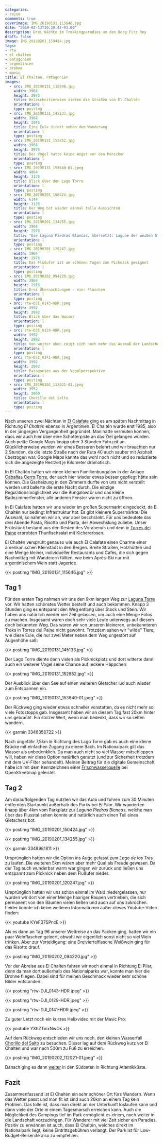 ```yaml
---
categories:
- reise
comments: true
coverimage: IMG_20190131_115646.jpg
date: "2019-02-13T10:30:42-03:00"
description: Drei Nächte im Trekkingparadies um den Berg Fitz Roy
draft: false
image: IMG_20190201_150424.jpg
tags:
- rtw
- el chalten
- patagonien
- argentinien
- drohne
- mavic
title: El Chaltén, Patagonien
images:
  - src: IMG_20190131_115646.jpg
    width: 3968
    height: 2976
    title: Holzschnitzereien zieren die Straßen von El Chaltén
    orientation: l
    type: postimg
  - src: IMG_20190131_145133.jpg
    width: 3968
    height: 2976
    title: Eine Eule direkt neben dem Wanderweg
    orientation: l
    type: postimg
  - src: IMG_20190131_152852.jpg
    width: 3968
    height: 2976
    title: Der Vogel hatte keine Angst vor den Menschen
    orientation: l
    type: postimg
  - src: IMG_20190131_153640-01.jpeg
    width: 4864
    height: 3136
    title: Blick über den Lago Torre
    orientation: l
    type: postimg
  - src: IMG_20190201_150424.jpg
    width: 6144
    height: 3136
    title: Der Weg bot wieder einmal tolle Aussichten
    orientation: l
    type: postimg
  - src: IMG_20190201_134255.jpg
    width: 3968
    height: 2976
    title: "Die Laguna Piedras Blancas, übersetzt: Lagune der weißen Steine"
    orientation: l
    type: postimg
  - src: IMG_20190201_120247.jpg
    width: 3968
    height: 2976
    title: Das Flußufer ist an schönen Tagen zum Picknick geeignet
    orientation: l
    type: postimg
  - src: IMG_20190202_094220.jpg
    width: 3968
    height: 2976
    title: Drei Übernachtungen - vier Flaschen
    orientation: l
    type: postimg
  - src: rtw-DJI_0143-HDR.jpeg
    width: 3992
    height: 2992
    title: Blick über das Wasser
    orientation: l
    type: postimg
  - src: rtw-DJI_0129-HDR.jpeg
    width: 3992
    height: 2992
    title: Von weiter oben zeigt sich noch mehr das Ausmaß der Landschaft
    orientation: l
    type: postimg
  - src: rtw-DJI_0141-HDR.jpeg
    width: 3992
    height: 2992
    title: Patagonien aus der Vogelperspektive
    orientation: l
    type: postimg
  - src: IMG_20190202_112021-01.jpeg
    width: 3952
    height: 2960
    title: Chorillo del Salto
    orientation: l
    type: postimg
---
```


Nach unseren zwei Nächten in [El Calafate](/post/rtw-el-calafate/) ging es am späten Nachmittag in Richtung _El Chaltén_ ebenso in Argentinien. El Chaltén wurde erst 1985, also in der jüngergen Vergangenheit gegründet. Man hätte vermuten können, dass wir auch hier über eine Schotterpiste an das Ziel gelangen würden. Auch peilte Google Maps knapp über 3 Stunden Fahrzeit an. Glücklicherweise wurden wir eines Besseren belehrt und wir brauchten nur 2 Stunden, da die letzte Straße nach der Ruta 40 auch sauber mit Asphalt überzogen war. Google Maps kannte das wohl noch nicht und so reduzierte sich die angezeigte Restzeit je Kilometer dramatisch.

In El Chaltén hatten wir einen kleinen Familienbungalow in der Anlage [Cabañas Cerro Torre](https://goo.gl/maps/NEudVEAKMWp), der auch hier wieder etwas besser gepflegt hätte sein können. Die Gasheizung in den Zimmern durfte von uns nicht verstellt werden und ballerte die erste Nacht durch. Die einzige Regulationsmöglichkeit war die Bungalowtür und das kleine Badezimmerfenster, alle anderen Fenster waren nicht zu öffnen.

In El Calafate hatten wir uns wieder im großen Supermarkt eingedeckt, da El Chaltén nur bedingt Infrastruktur hat. Es gibt kleinere Supermärkte. Die Auswahl, so nahmen wir an, war aber beschränkt. Für uns bedeutete das drei Abende Pasta, Risotto und Pasta, der Abwechslung zuliebe. Unser Frühstück bestand aus den Resten des Vorabends und dem in [Torres del Paine](/post/rtw-torres-del-paine/) erprobten Thunfischsalat mit Kichererbsen.

El Chaltén versprüht genauso wie auch El Calafate einen Charme einer amerikanischen Kleinstadt in den Bergen. Breite Straßen, Holzhütten und eine Menge kleiner, individueller Restaurants und Cafés, die sich gegen Nachmittag mit Wanderern füllten, wie beim Après-Ski nur mit argentinischem Wein statt Jagertee.

{{< postimg "IMG_20190131_115646.jpg" >}}

## Tag 1

Für den ersten Tag nahmen wir uns den 9km langen Weg zur [Laguna Torre](https://goo.gl/maps/cxACY72h99t) vor. Wir hatten schönstes Wetter bestellt und auch bekommen. Knapp 3 Stunden ging es entspannt den Weg entlang über Stock und Stein. Wir haben uns natürlich wieder viel Zeit gelassen, um auch eine Menge Fotos zu machen. Insgesamt waren doch sehr viele Leute unterwegs auf diesem doch bekannten Weg. Das waren wir von unseren kleineren, unbekannteren Treks in Torres del Paine nicht gewohnt. Trotzdem sahen wir "wilde" Tiere, wie diese Eule, die nur zwei Meter neben dem Weg ungestört auf Augenhöhe saß:

{{< postimg "IMG_20190131_145133.jpg" >}}

Der Lago Torre diente dann vielen als Picknickplatz und dort witterte dann auch ein weiterer Vogel seine Chance auf leckere Häppchen:

{{< postimg "IMG_20190131_152852.jpg" >}}

Der Ausblick über den See auf einen weiteren Gletscher lud auch wieder zum Entspannen ein.

{{< postimg "IMG_20190131_153640-01.jpeg" >}}

Der Rückweg ging wieder etwas schneller vonstatten, da es nicht mehr so viele Fotostopps gab. Insgesamt haben wir an diesem Tag fast 20km hinter uns gebracht. Ein stolzer Wert, wenn man bedenkt, dass wir so selten wandern.

{{< garmin 3346350722 >}}

Nach ungefähr 7,5km in Richtung des Lago Torre gab es auch eine kleine Brücke mit einfachen Zugang zu einem Bach. Im Nationalpark gilt das Wasser als unbedenklich. Da man auch nicht so viel Wasser mitschleppen will, haben wir diese Option natürlich genutzt (und zur Sicherheit trotzdem mit dem UV-Filter behandelt). Meinen Beitrag für die digitale Gemeinschaft habe ich mit dem Kennzeichnen einer [Frischwasserquelle](https://www.openstreetmap.org/node/6250551530) bei OpenStreetmap geleistet.

## Tag 2

Am darauffolgenden Tag nutzten wir das Auto und fuhren zum 30 Minuten entfernten Startpunkt außerhalb des Parks bei _El Pilar_. Wir wanderten knapp über 4km vom Parkplatz zur _Laguna Piedras Blancas_, welche man über das Flusstal sehen konnte und natürlich auch einen Teil eines Gletschers bot.

{{< postimg "IMG_20190201_150424.jpg" >}}

{{< postimg "IMG_20190201_134255.jpg" >}}

{{< garmin 3348981811 >}}

Ursprünglich hatten wir die Option ins Auge gefasst zum _Lago de los Tres_ zu laufen. Die weiteren 5km wären aber mehr Qual als Freude gewesen. Da der Tag auch wunderbar warm war gingen wir zurück und ließen uns entspannt zum Picknick neben dem Flußufer nieder.

{{< postimg "IMG_20190201_120247.jpg" >}}

Ursprünglich hatten wir uns schon einmal im Wald niedergelassen, nur wurden wir dort von einer Menge haariger Raupen vertrieben, die sich permanent von den Bäumen vielen ließen und auch auf uns zukrochen. Leider konnte ich keine weiteren Informationen außer dieses Youtube-Video finden:

{{< youtube KYeF37SPncE >}}

Als es dann an Tag 96 unserer Weltreise an das Packen ging, hatten wir ein paar Weinflaschen geleert, obwohl wir eigentlich sonst nicht so viel Wein trinken. Aber zur Verteidigung: eine Dreiviertelflasche Weißwein ging für das Risotto drauf.

{{< postimg "IMG_20190202_094220.jpg" >}}

Vor der Abreise aus El Chalten fuhren wir noch einmal in Richtung El Pilar, denn da man dort außerhalb des Nationalparks war, konnte man hier die Drohne fliegen. Dabei sind für meinen Geschmack wieder sehr schöne Bilder entstanden.

{{< postimg "rtw-DJI_0143-HDR.jpeg" >}}

{{< postimg "rtw-DJI_0129-HDR.jpeg" >}}

{{< postimg "rtw-DJI_0141-HDR.jpeg" >}}

Zu guter Letzt noch ein kurzes Helixvideo mit der Mavic Pro:

{{< youtube YXhZTmxNwOs >}}

Auf dem Rückweg entschieden wir uns noch, den kleinen Wasserfall [Chorillo del Salto](https://goo.gl/maps/5ftRnWWNkvo) zu besuchen. Dieser lag auf dem Rückweg kurz vor El Chaltén und war nach 500m zu Fuß zu erreichen.

{{< postimg "IMG_20190202_112021-01.jpeg" >}}

Danach ging es dann [weiter](/post/rtw-nach-feuerland/) in den Südosten in Richtung Atlantikküste.

## Fazit

Zusammenfassend ist El Chaltén ein sehr schöner Ort fürs Wandern. Wenn das Wetter passt und man fit ist sind auch 20km an einem Tag kein Problem. Das tolle ist, dass man direkt an der Unterkunft loslaufen kann und dann viele der Orte in einem Tagesmarsch erreichen kann. Auch die Möglichkeit des Campings tief im Park ermöglicht es einem, noch weiter in die Landschaft vorzudringen. Für Wanderer mit viel Zeit sicher ein Paradies. Positiv zu erwähnen ist auch, dass El Chaltén, welches direkt im Nationalpark liegt, keine Eintrittsgebühren verlangt. Der Park ist für Low-Budget-Reisende also zu empfehlen.
